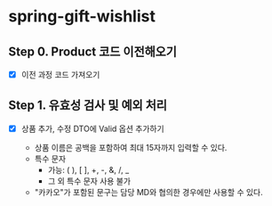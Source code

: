 # spring-gift-wishlist

## Step 0. Product 코드 이전해오기

- [x] 이전 과정 코드 가져오기

## Step 1. 유효성 검사 및 예외 처리

- [x] 상품 추가, 수정 DTO에 Valid 옵션 추가하기
  
  - 상품 이름은 공백을 포함하여 최대 15자까지 입력할 수 있다.
  - 특수 문자
    - 가능: ( ), [ ], +, -, &, /, _
    - 그 외 특수 문자 사용 불가
  - "카카오"가 포함된 문구는 담당 MD와 협의한 경우에만 사용할 수 있다.